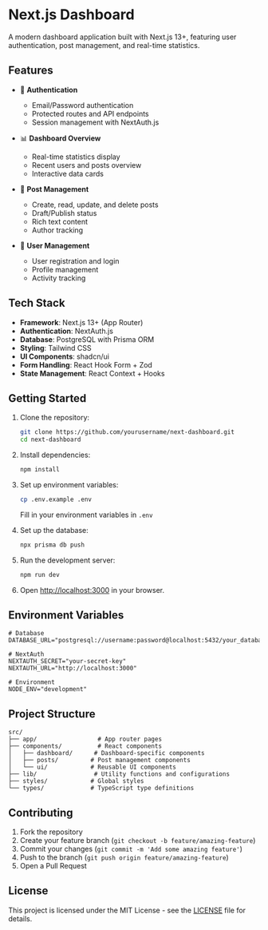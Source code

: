 # Next.js Dashboard

A modern dashboard application built with Next.js 13+, featuring user authentication, post management, and real-time statistics.

## Features

- 🔐 **Authentication**
  - Email/Password authentication
  - Protected routes and API endpoints
  - Session management with NextAuth.js

- 📊 **Dashboard Overview**
  - Real-time statistics display
  - Recent users and posts overview
  - Interactive data cards

- 📝 **Post Management**
  - Create, read, update, and delete posts
  - Draft/Publish status
  - Rich text content
  - Author tracking

- 👥 **User Management**
  - User registration and login
  - Profile management
  - Activity tracking

## Tech Stack

- **Framework**: Next.js 13+ (App Router)
- **Authentication**: NextAuth.js
- **Database**: PostgreSQL with Prisma ORM
- **Styling**: Tailwind CSS
- **UI Components**: shadcn/ui
- **Form Handling**: React Hook Form + Zod
- **State Management**: React Context + Hooks

## Getting Started

1. Clone the repository:
   ```bash
   git clone https://github.com/yourusername/next-dashboard.git
   cd next-dashboard
   ```

2. Install dependencies:
   ```bash
   npm install
   ```

3. Set up environment variables:
   ```bash
   cp .env.example .env
   ```
   Fill in your environment variables in `.env`

4. Set up the database:
   ```bash
   npx prisma db push
   ```

5. Run the development server:
   ```bash
   npm run dev
   ```

6. Open [http://localhost:3000](http://localhost:3000) in your browser.

## Environment Variables

```env
# Database
DATABASE_URL="postgresql://username:password@localhost:5432/your_database_name"

# NextAuth
NEXTAUTH_SECRET="your-secret-key"
NEXTAUTH_URL="http://localhost:3000"

# Environment
NODE_ENV="development"
```

## Project Structure

```
src/
├── app/                 # App router pages
├── components/          # React components
│   ├── dashboard/      # Dashboard-specific components
│   ├── posts/         # Post management components
│   └── ui/            # Reusable UI components
├── lib/                # Utility functions and configurations
├── styles/            # Global styles
└── types/             # TypeScript type definitions
```

## Contributing

1. Fork the repository
2. Create your feature branch (`git checkout -b feature/amazing-feature`)
3. Commit your changes (`git commit -m 'Add some amazing feature'`)
4. Push to the branch (`git push origin feature/amazing-feature`)
5. Open a Pull Request

## License

This project is licensed under the MIT License - see the [LICENSE](LICENSE) file for details.

